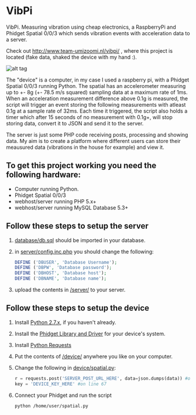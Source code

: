 VibPi
=====

VibPi. Measuring vibration using cheap electronics, a RaspberryPi and Phidget Spatial 0/0/3 which sends vibration events with acceleration data to a server.

Check out http://www.team-umizoomi.nl/vibpi/ , where this project is located (fake data, shaked the device with my hand :).

![alt tag](http://team-umizoomi.nl/vibpi/VIBPI.png)


The "device" is a computer, in my case I used a raspberry pi, with a Phidget Spatial 0/0/3 running Python. The spatial has an accelerometer measuring up to +- 8g (+- 78.5 m/s squared) sampling data at a maximum rate of 1ms. 
When an acceleration measurement difference above 0.1g is measured, the script will trigger an event storing the following measurements with atleast 0.1g at a sample rate of 32ms. Each time it triggered, the script also holds a timer which after 15 seconds of no measurement with 0.1g+, will stop storing data, convert it to JSON and send it to the server.

The server is just some PHP code receiving posts, processing and showing data. My aim is to create a platform where different users can store their meausured data (vibrations in the house for example) and view it.

## To get this project working you need the following hardware: #

* Computer running Python.
* Phidget Spatial 0/0/3
* webhost/server running PHP 5.x+
* webhost/server running MySQL Database 5.3+ 

## Follow these steps to setup the server #

1. [database/db.sql](https://github.com/umizoomi/VibPi/blob/master/database/db.sql) should be imported in your database.

2. in [server/config.inc.php](https://github.com/umizoomi/VibPi/blob/master/server/config.inc.php) you should change the following:

      
   ```php
   DEFINE ('DBUSER', 'Database Username');
   DEFINE ('DBPW', 'Database password');
   DEFINE ('DBHOST', 'Database host');
   DEFINE ('DBNAME', 'Database name');
   ```

3. upload the contents in [/server/](https://github.com/umizoomi/VibPi/tree/master/server) to your server.

## Follow these steps to setup the device #

1. Install [Python 2.7.x](http://www.python.org/download/), if you haven't already.
2. Install the [Phidget Library and Driver](http://www.phidgets.com/docs/Language_-_Python#Libraries_and_Drivers) for your device's system.
3. Install [Python Requests](http://docs.python-requests.org/en/latest/user/install/#install)
4. Put the contents of [/device/](https://github.com/umizoomi/VibPi/tree/master/device) anywhere you like on your computer.
5. Change the following in [device/spatial.py](https://github.com/umizoomi/VibPi/blob/master/device/spatial.py):

   ```python
   r = requests.post('SERVER_POST_URL_HERE', data=json.dumps(data)) #on line 47
   key = 'DEVICE_KEY_HERE' #on line 67
   ```

6. Connect your Phidget and run the script

   ```unix
   python /home/user/spatial.py
   ```
